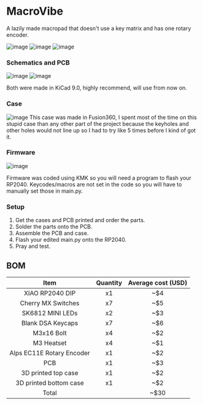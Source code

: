 # MacroVibe
A lazily made macropad that doesn't use a key matrix and has one rotary encoder.

![image](/images/whole.png)
![image](/images/pcb_3d.png)
![image](/images/side_view.png)

### Schematics and PCB
![image](/images/schematics.png)
![image](/images/pcb_kicad.png)

Both were made in KiCad 9.0, highly recommend, will use from now on.

### Case
![image](/images/case.png)
This case was made in Fusion360, I spent most of the time on this stupid case than any other part of the project because the keyholes and other holes would not line up
so I had to try like 5 times before I kind of got it.

### Firmware
![image](/images/firmware.png)

Firmware was coded using KMK so you will need a program to flash your RP2040.
Keycodes/macros are not set in the code so you will have to manually set those in main.py.

### Setup
1. Get the cases and PCB printed and order the parts.
2. Solder the parts onto the PCB.
3. Assemble the PCB and case.
4. Flash your edited main.py onto the RP2040.
5. Pray and test.

## BOM
| Item | Quantity | Average cost (USD)|
|:----------:|:----------:|:----------:|
|XIAO RP2040 DIP|x1|~$4|
|Cherry MX Switches|x7|~$5|
|SK6812 MINI LEDs|x2|~$3|
|Blank DSA Keycaps|x7|~$6|
|M3x16 Bolt|x4|~$2|
|M3 Heatset|x4|~$1|
|Alps EC11E Rotary Encoder|x1|~$2|
|PCB|x1|~$3|
|3D printed top case|x1|~$2|
|3D printed bottom case|x1|~$2|
|Total||~$30|
